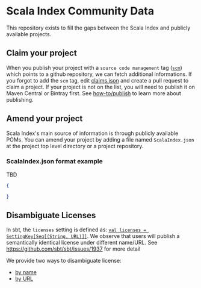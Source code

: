 # Scala Index Community Data

This repository exists to fill the gaps between the Scala Index and publicly available projects.

## Claim your project

When you publish your project with a `source code management` tag ([`scm`](http://maven.apache.org/scm/git.html)) which points to a github repository, we can fetch additional informations. If you forgot to add the `scm` tag, edit [claims.json](claims.json) and create a pull request to claim a project. If your project is not on the list, you will need to publish it on Maven Central or Bintray first. See [how-to/publish](how-to/publish.md) to learn more about publishing.

## Amend your project

Scala Index's main source of information is through publicly available POMs. You can amend your project by adding a file named `ScalaIndex.json` at the project top level directory or a project repository.

### ScalaIndex.json format example

TBD

```json
{

}
```

## Disambiguate Licenses

In sbt, the `licenses` setting is defined as: [`val licenses = SettingKey[Seq[(String, URL)]]`](
https://github.com/sbt/sbt/blob/1.0.x/main/src/main/scala/sbt/Keys.scala#L263). We observe that users will publish a semantically identical license under different name/URL. See https://github.com/sbt/sbt/issues/1937 for more detail

We provide two ways to disambiguate license:

* [by name](licenses/byName.json)
* [by URL](licenses/byURL.json)
